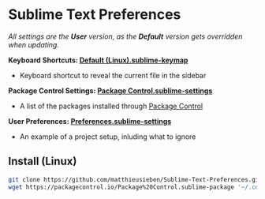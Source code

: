 # Sublime Text Preferences

_All settings are the **User** version, as the **Default** version gets overridden when updating._

__Keyboard Shortcuts: [Default (Linux).sublime-keymap][1]__

* Keyboard shortcut to reveal the current file in the sidebar

__Package Control Settings: [Package Control.sublime-settings][3]__

* A list of the packages installed through [Package Control](http://wbond.net/sublime_packages/package_control)

__User Preferences: [Preferences.sublime-settings][4]__

* An example of a project setup, inluding what to ignore

## Install (Linux)

```sh
git clone https://github.com/matthieusieben/Sublime-Text-Preferences.git ~/.config/sublime-text-3/Packages/User;
wget https://packagecontrol.io/Package%20Control.sublime-package '~/.config/sublime-text-3/Installed Packages/Package Control.sublime-package';
```

[1]: https://github.com/matthieusieben/Sublime-Text-Preferences/blob/master/Default%20(Linux).sublime-keymap
[2]: https://github.com/matthieusieben/Sublime-Text-Preferences/blob/master/Fetch.sublime-settings
[3]: https://github.com/matthieusieben/Sublime-Text-Preferences/blob/master/Package%20Control.sublime-settings
[4]: https://github.com/matthieusieben/Sublime-Text-Preferences/blob/master/Preferences.sublime-settings